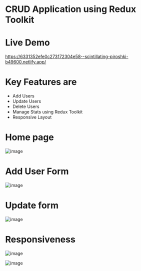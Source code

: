 # CRUD Application using Redux Toolkit

# Live Demo
https://6331352efe0c273172304e58--scintillating-piroshki-b49600.netlify.app/

# Key Features are

- Add Users
- Update Users
- Delete Users
- Manage Stats using Redux Toolkit
- Responsive Layout

# Home page
![image](https://user-images.githubusercontent.com/74646219/192198106-41fe47ff-88fa-45b0-83ae-21e7de0ca411.png)


# Add User Form 
![image](https://user-images.githubusercontent.com/74646219/192198186-dd7cca8f-ad25-4a65-8540-9367421b9d23.png)


# Update form 
![image](https://user-images.githubusercontent.com/74646219/192198230-8816ba91-0b3f-4b72-a9fb-6ed08f86c546.png)

# Responsiveness
![image](https://user-images.githubusercontent.com/74646219/192198416-7f93f5d7-28c7-4b7c-9deb-9f02a99a4e53.png)

![image](https://user-images.githubusercontent.com/74646219/192198483-c5581f33-9ea4-49c9-b289-aee642d83a05.png)

